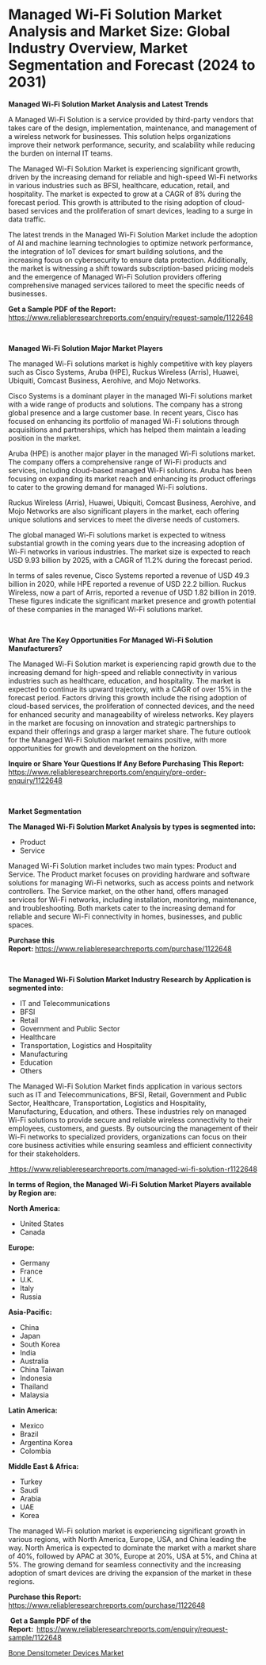 <p><h1>Managed Wi-Fi Solution Market Analysis and Market Size: Global Industry Overview, Market Segmentation and Forecast (2024 to 2031)</h1></p><p><strong>Managed Wi-Fi Solution Market Analysis and Latest Trends</strong></p>
<p><p>A Managed Wi-Fi Solution is a service provided by third-party vendors that takes care of the design, implementation, maintenance, and management of a wireless network for businesses. This solution helps organizations improve their network performance, security, and scalability while reducing the burden on internal IT teams.</p><p>The Managed Wi-Fi Solution Market is experiencing significant growth, driven by the increasing demand for reliable and high-speed Wi-Fi networks in various industries such as BFSI, healthcare, education, retail, and hospitality. The market is expected to grow at a CAGR of 8% during the forecast period. This growth is attributed to the rising adoption of cloud-based services and the proliferation of smart devices, leading to a surge in data traffic.</p><p>The latest trends in the Managed Wi-Fi Solution Market include the adoption of AI and machine learning technologies to optimize network performance, the integration of IoT devices for smart building solutions, and the increasing focus on cybersecurity to ensure data protection. Additionally, the market is witnessing a shift towards subscription-based pricing models and the emergence of Managed Wi-Fi Solution providers offering comprehensive managed services tailored to meet the specific needs of businesses.</p></p>
<p><strong>Get a Sample PDF of the Report:&nbsp;</strong> <a href="https://www.reliableresearchreports.com/enquiry/request-sample/1122648">https://www.reliableresearchreports.com/enquiry/request-sample/1122648</a></p>
<p>&nbsp;</p>
<p><strong>Managed Wi-Fi Solution Major Market Players</strong></p>
<p><p>The managed Wi-Fi solutions market is highly competitive with key players such as Cisco Systems, Aruba (HPE), Ruckus Wireless (Arris), Huawei, Ubiquiti, Comcast Business, Aerohive, and Mojo Networks. </p><p>Cisco Systems is a dominant player in the managed Wi-Fi solutions market with a wide range of products and solutions. The company has a strong global presence and a large customer base. In recent years, Cisco has focused on enhancing its portfolio of managed Wi-Fi solutions through acquisitions and partnerships, which has helped them maintain a leading position in the market.</p><p>Aruba (HPE) is another major player in the managed Wi-Fi solutions market. The company offers a comprehensive range of Wi-Fi products and services, including cloud-based managed Wi-Fi solutions. Aruba has been focusing on expanding its market reach and enhancing its product offerings to cater to the growing demand for managed Wi-Fi solutions.</p><p>Ruckus Wireless (Arris), Huawei, Ubiquiti, Comcast Business, Aerohive, and Mojo Networks are also significant players in the market, each offering unique solutions and services to meet the diverse needs of customers.</p><p>The global managed Wi-Fi solutions market is expected to witness substantial growth in the coming years due to the increasing adoption of Wi-Fi networks in various industries. The market size is expected to reach USD 9.93 billion by 2025, with a CAGR of 11.2% during the forecast period.</p><p>In terms of sales revenue, Cisco Systems reported a revenue of USD 49.3 billion in 2020, while HPE reported a revenue of USD 22.2 billion. Ruckus Wireless, now a part of Arris, reported a revenue of USD 1.82 billion in 2019. These figures indicate the significant market presence and growth potential of these companies in the managed Wi-Fi solutions market.</p></p>
<p>&nbsp;</p>
<p><strong>What Are The Key Opportunities For Managed Wi-Fi Solution Manufacturers?</strong></p>
<p><p>The Managed Wi-Fi Solution market is experiencing rapid growth due to the increasing demand for high-speed and reliable connectivity in various industries such as healthcare, education, and hospitality. The market is expected to continue its upward trajectory, with a CAGR of over 15% in the forecast period. Factors driving this growth include the rising adoption of cloud-based services, the proliferation of connected devices, and the need for enhanced security and manageability of wireless networks. Key players in the market are focusing on innovation and strategic partnerships to expand their offerings and grasp a larger market share. The future outlook for the Managed Wi-Fi Solution market remains positive, with more opportunities for growth and development on the horizon.</p></p>
<p><strong>Inquire or Share Your Questions If Any Before Purchasing This Report:</strong> <a href="https://www.reliableresearchreports.com/enquiry/pre-order-enquiry/1122648">https://www.reliableresearchreports.com/enquiry/pre-order-enquiry/1122648</a></p>
<p>&nbsp;</p>
<p><strong>Market Segmentation</strong></p>
<p><strong>The Managed Wi-Fi Solution Market Analysis by types is segmented into:</strong></p>
<p><ul><li>Product</li><li>Service</li></ul></p>
<p><p>Managed Wi-Fi Solution market includes two main types: Product and Service. The Product market focuses on providing hardware and software solutions for managing Wi-Fi networks, such as access points and network controllers. The Service market, on the other hand, offers managed services for Wi-Fi networks, including installation, monitoring, maintenance, and troubleshooting. Both markets cater to the increasing demand for reliable and secure Wi-Fi connectivity in homes, businesses, and public spaces.</p></p>
<p><strong>Purchase this Report:&nbsp;</strong><a href="https://www.reliableresearchreports.com/purchase/1122648">https://www.reliableresearchreports.com/purchase/1122648</a></p>
<p>&nbsp;</p>
<p><strong>The Managed Wi-Fi Solution Market Industry Research by Application is segmented into:</strong></p>
<p><ul><li>IT and Telecommunications</li><li>BFSI</li><li>Retail</li><li>Government and Public Sector</li><li>Healthcare</li><li>Transportation, Logistics and Hospitality</li><li>Manufacturing</li><li>Education</li><li>Others</li></ul></p>
<p><p>The Managed Wi-Fi Solution Market finds application in various sectors such as IT and Telecommunications, BFSI, Retail, Government and Public Sector, Healthcare, Transportation, Logistics and Hospitality, Manufacturing, Education, and others. These industries rely on managed Wi-Fi solutions to provide secure and reliable wireless connectivity to their employees, customers, and guests. By outsourcing the management of their Wi-Fi networks to specialized providers, organizations can focus on their core business activities while ensuring seamless and efficient connectivity for their stakeholders.</p></p>
<p><a href="https://www.reliableresearchreports.com/managed-wi-fi-solution-r1122648">&nbsp;https://www.reliableresearchreports.com/managed-wi-fi-solution-r1122648</a></p>
<p><strong>In terms of Region, the Managed Wi-Fi Solution Market Players available by Region are:</strong></p>
<p>
    <p> <strong> North America: </strong>
        <ul>
            <li>United States</li>
            <li>Canada</li>
        </ul>
        </p> 
    <p> <strong> Europe: </strong>
        <ul>
            <li>Germany</li>
            <li>France</li>
            <li>U.K.</li>
            <li>Italy</li>
            <li>Russia</li>
        </ul>
        </p> 
    <p> <strong> Asia-Pacific: </strong>
        <ul>
            <li>China</li>
            <li>Japan</li>
            <li>South Korea</li>
            <li>India</li>
            <li>Australia</li>
            <li>China Taiwan</li>
            <li>Indonesia</li>
            <li>Thailand</li>
            <li>Malaysia</li>
        </ul>
        </p> 
    <p> <strong> Latin America: </strong>
        <ul>
            <li>Mexico</li>
            <li>Brazil</li>
            <li>Argentina Korea</li>
            <li>Colombia</li>
        </ul>
        </p> 
    <p> <strong> Middle East & Africa: </strong>
        <ul>
            <li>Turkey</li>
            <li>Saudi</li>
            <li>Arabia</li>
            <li>UAE</li>
            <li>Korea</li>
        </ul>
    </p>
    </p>
<p><p>The managed Wi-Fi solution market is experiencing significant growth in various regions, with North America, Europe, USA, and China leading the way. North America is expected to dominate the market with a market share of 40%, followed by APAC at 30%, Europe at 20%, USA at 5%, and China at 5%. The growing demand for seamless connectivity and the increasing adoption of smart devices are driving the expansion of the market in these regions.</p></p>
<p><strong>Purchase this Report: </strong><a href="https://www.reliableresearchreports.com/purchase/1122648">https://www.reliableresearchreports.com/purchase/1122648</a></p>
<p>&nbsp;<strong>Get a Sample PDF of the Report:&nbsp;&nbsp;</strong><a href="https://www.reliableresearchreports.com/enquiry/request-sample/1122648">https://www.reliableresearchreports.com/enquiry/request-sample/1122648</a></p>
<p><strong></strong></p>
<p><p><a href="https://view.publitas.com/reportprime-1/insights-into-bone-densitometer-devices-market-share-and-competitive-landscape-for-period-from-2024-to-2031/">Bone Densitometer Devices Market</a></p></p>